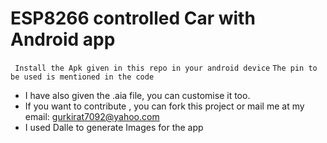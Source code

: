 # ESP8266 controlled Car with Android app
``` Install the Apk given in this repo in your android device```
``` The pin to be used is mentioned in the code  ```
- I have also given the .aia file, you can customise it too.
- If you want to contribute , you can fork this project or mail me at my email: gurkirat7092@yahoo.com
- I used Dalle to generate Images for the app
